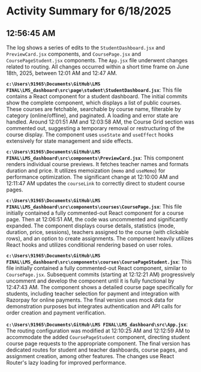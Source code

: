 # Activity Summary for 6/18/2025

## 12:56:45 AM
The log shows a series of edits to the `StudentDashboard.jsx` and `PreviewCard.jsx` components, and `CoursePage.jsx` and `CoursePageStudent.jsx` components.  The `App.jsx` file underwent changes related to routing.  All changes occurred within a short time frame on June 18th, 2025, between 12:01 AM and 12:47 AM.

**`c:\Users\91965\Documents\GitHub\LMS FINAL\LMS_dashboard\src\page\student\StudentDashboard.jsx`**: This file contains a React component for a student dashboard.  The initial commits show the complete component, which displays a list of public courses. These courses are fetchable, searchable by course name, filterable by category (online/offline), and paginated.  A loading and error state are handled.  Around 12:01:51 AM and 12:03:58 AM, the Course Grid section was commented out, suggesting a temporary removal or restructuring of the course display. The component uses `useState` and `useEffect` hooks extensively for state management and side effects.

**`c:\Users\91965\Documents\GitHub\LMS FINAL\LMS_dashboard\src\components\PreviewCard.jsx`**: This component renders individual course previews. It fetches teacher names and formats duration and price.  It utilizes memoization (`memo` and `useMemo`) for performance optimization. The significant change at 12:10:00 AM and 12:11:47 AM updates the `courseLink` to correctly direct to student course pages.

**`c:\Users\91965\Documents\GitHub\LMS FINAL\LMS_dashboard\src\components\courses\CoursePage.jsx`**: This file initially contained a fully commented-out React component for a course page. Then at 12:06:51 AM, the code was uncommented and significantly expanded. The component displays course details, statistics (mode, duration, price, sessions), teachers assigned to the course (with clickable rows), and an option to create assignments.  The component heavily utilizes React hooks and utilizes conditional rendering based on user roles.


**`c:\Users\91965\Documents\GitHub\LMS FINAL\LMS_dashboard\src\components\courses\CoursePageStudent.jsx`**: This file initially contained a fully commented-out React component, similar to `CoursePage.jsx`.  Subsequent commits (starting at 12:12:21 AM) progressively uncomment and develop the component until it is fully functional by 12:47:43 AM. The component shows a detailed course page specifically for students, including teacher selection for payment and integration with Razorpay for online payments.  The final version uses mock data for demonstration purposes but integrates authentication and API calls for order creation and payment verification.


**`c:\Users\91965\Documents\GitHub\LMS FINAL\LMS_dashboard\src\App.jsx`**:  The routing configuration was modified at 12:10:25 AM and 12:12:59 AM to accommodate the added `CoursePageStudent` component, directing student course page requests to the appropriate component. The final version has dedicated routes for student and teacher dashboards, course pages, and assignment creation, among other features.  The changes use React Router's lazy loading for improved performance.
